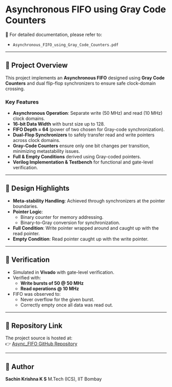 # Asynchronous FIFO using Gray Code Counters

📄 For detailed documentation, please refer to:  
- `Asynchronous_FIFO_using_Gray_Code_Counters.pdf`

---

## 🔑 Project Overview
This project implements an **Asynchronous FIFO** designed using **Gray Code Counters** and dual flip-flop synchronizers to ensure safe clock-domain crossing.

### Key Features
- **Asynchronous Operation**: Separate write (50 MHz) and read (10 MHz) clock domains.  
- **16-bit Data Width** with burst size up to 128.  
- **FIFO Depth = 64** (power of two chosen for Gray-code synchronization).  
- **Dual-Flop Synchronizers** to safely transfer read and write pointers across clock domains.  
- **Gray-Code Counters** ensure only one bit changes per transition, minimizing metastability issues.  
- **Full & Empty Conditions** derived using Gray-coded pointers.  
- **Verilog Implementation & Testbench** for functional and gate-level verification.  

---

## 📐 Design Highlights
- **Meta-stability Handling**: Achieved through synchronizers at the pointer boundaries.  
- **Pointer Logic**:
  - Binary counter for memory addressing.  
  - Binary-to-Gray conversion for synchronization.  
- **Full Condition**: Write pointer wrapped around and caught up with the read pointer.  
- **Empty Condition**: Read pointer caught up with the write pointer.  

---

## 🧪 Verification
- Simulated in **Vivado** with gate-level verification.  
- Verified with:
  - **Write bursts of 50 @ 50 MHz**  
  - **Read operations @ 10 MHz**  
- FIFO was observed to:
  - Never overflow for the given burst.  
  - Correctly empty once all data was read out.  

---

## 📂 Repository Link
The project source is hosted at:  
👉 [Async_FIFO GitHub Repository](https://github.com/sachinsurendranath/Async_FIFO.git)

---

## 📧 Author
**Sachin Krishna K S** 
M.Tech (ICS), IIT Bombay
